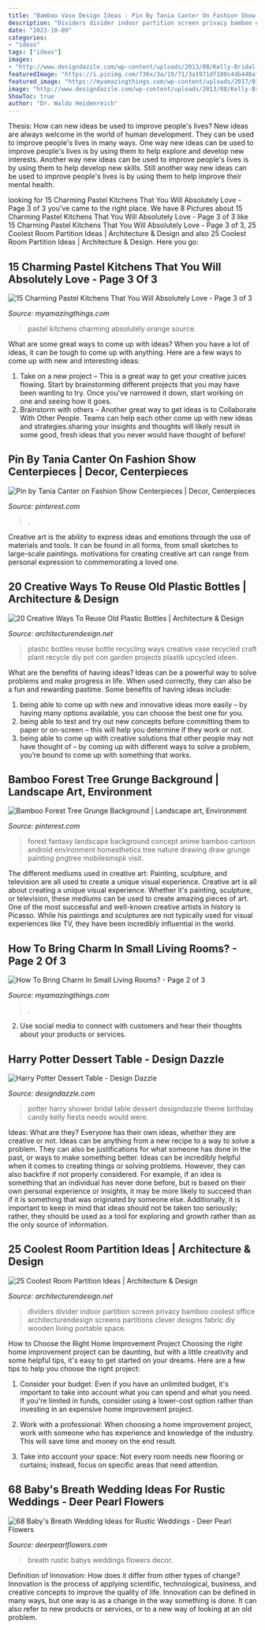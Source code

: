 ```yaml
---
title: "Bamboo Vase Design Ideas : Pin By Tania Canter On Fashion Show Centerpieces"
description: "Dividers divider indoor partition screen privacy bamboo coolest office architecturendesign screens partitions clever designs fabric diy wooden living portable space"
date: "2023-10-09"
categories:
- "ideas"
tags: ["ideas"]
images:
- "http://www.designdazzle.com/wp-content/uploads/2013/08/Kelly-Bridal-Shower-Harry-Potter-10.jpg"
featuredImage: "https://i.pinimg.com/736x/3a/19/71/3a1971df180c4db448af8cd99c996f3e.jpg"
featured_image: "https://myamazingthings.com/wp-content/uploads/2017/03/orange-and-blue.jpg"
image: "http://www.designdazzle.com/wp-content/uploads/2013/08/Kelly-Bridal-Shower-Harry-Potter-10.jpg"
ShowToc: true
author: "Dr. Waldo Heidenreich"
---
```



Thesis: How can new ideas be used to improve people's lives?
New ideas are always welcome in the world of human development. They can be used to improve people's lives in many ways. One way new ideas can be used to improve people's lives is by using them to help explore and develop new interests. Another way new ideas can be used to improve people's lives is by using them to help develop new skills. Still another way new ideas can be used to improve people's lives is by using them to help improve their mental health.

	

		
looking for 15 Charming Pastel Kitchens That You Will Absolutely Love - Page 3 of 3 you've came to the right place. We have 8 Pictures about 15 Charming Pastel Kitchens That You Will Absolutely Love - Page 3 of 3 like 15 Charming Pastel Kitchens That You Will Absolutely Love - Page 3 of 3, 25 Coolest Room Partition Ideas | Architecture &amp; Design and also 25 Coolest Room Partition Ideas | Architecture &amp; Design. Here you go:
		
    
## 15 Charming Pastel Kitchens That You Will Absolutely Love - Page 3 Of 3

<img loading=lazy src="https://myamazingthings.com/wp-content/uploads/2017/03/orange-and-blue.jpg" onerror="this.onerror=null;this.src='https://tse4.mm.bing.net/th?id=OIP.Q_7EDhdYJixmzZNJGLL_SAHaJ3&amp;pid=15.1';" alt="15 Charming Pastel Kitchens That You Will Absolutely Love - Page 3 of 3">

_Source: myamazingthings.com_

>pastel kitchens charming absolutely orange source. 

	

What are some great ways to come up with ideas?
When you have a lot of ideas, it can be tough to come up with anything. Here are a few ways to come up with new and interesting ideas: 
1. Take on a new project – This is a great way to get your creative juices flowing. Start by brainstorming different projects that you may have been wanting to try. Once you’ve narrowed it down, start working on one and seeing how it goes. 
2. Brainstorm with others – Another great way to get ideas is to Collaborate With Other People. Teams can help each other come up with new ideas and strategies.sharing your insights and thoughts will likely result in some good, fresh ideas that you never would have thought of before! 

    
## Pin By Tania Canter On Fashion Show Centerpieces | Decor, Centerpieces

<img loading=lazy src="https://i.pinimg.com/736x/e2/6f/08/e26f0832b7311cbd5799e086e5cfef7a--womens-ministry-centerpieces.jpg" onerror="this.onerror=null;this.src='https://tse3.mm.bing.net/th?id=OIP.G-SCDf6zu5rPWDmk8wTHFAHaJ3&amp;pid=15.1';" alt="Pin by Tania Canter on Fashion Show Centerpieces | Decor, Centerpieces">

_Source: pinterest.com_

>. 

	

Creative art is the ability to express ideas and emotions through the use of materials and tools. It can be found in all forms, from small sketches to large-scale paintings. motivations for creating creative art can range from personal expression to commemorating a loved one.

    
## 20 Creative Ways To Reuse Old Plastic Bottles | Architecture &amp; Design

<img loading=lazy src="http://cdn.architecturendesign.net/wp-content/uploads/2014/08/plastic-bottles-recycling-ideas-24.jpg" onerror="this.onerror=null;this.src='https://tse1.mm.bing.net/th?id=OIP.hw96fflQvr0I_8V3P5jg3AHaK4&amp;pid=15.1';" alt="20 Creative Ways To Reuse Old Plastic Bottles | Architecture &amp; Design">

_Source: architecturendesign.net_

>plastic bottles reuse bottle recycling ways creative vase recycled craft plant recycle diy pot con garden projects plastik upcycled ideen. 

	

What are the benefits of having ideas?
Ideas can be a powerful way to solve problems and make progress in life. When used correctly, they can also be a fun and rewarding pastime. Some benefits of having ideas include: 
1) being able to come up with new and innovative ideas more easily – by having many options available, you can choose the best one for you. 
2) being able to test and try out new concepts before committing them to paper or on-screen – this will help you determine if they work or not. 
3) being able to come up with creative solutions that other people may not have thought of – by coming up with different ways to solve a problem, you’re bound to come up with something that works.

    
## Bamboo Forest Tree Grunge Background | Landscape Art, Environment

<img loading=lazy src="https://i.pinimg.com/736x/3a/19/71/3a1971df180c4db448af8cd99c996f3e.jpg" onerror="this.onerror=null;this.src='https://tse1.mm.bing.net/th?id=OIP.9Mjdci0CCCt9HUmvhdm_TQHaNK&amp;pid=15.1';" alt="Bamboo Forest Tree Grunge Background | Landscape art, Environment">

_Source: pinterest.com_

>forest fantasy landscape background concept anime bamboo cartoon android environment homesthetics tree nature drawing draw grunge painting pngtree mobilesmspk visit. 

	

The different mediums used in creative art: Painting, sculpture, and television are all used to create a unique visual experience.
Creative art is all about creating a unique visual experience. Whether it's painting, sculpture, or television, these mediums can be used to create amazing pieces of art. One of the most successful and well-known creative artists in history is Picasso. While his paintings and sculptures are not typically used for visual experiences like TV, they have been incredibly influential in the world.

    
## How To Bring Charm In Small Living Rooms? - Page 2 Of 3

<img loading=lazy src="https://myamazingthings.com/wp-content/uploads/2017/10/small-living-room-6-.jpg" onerror="this.onerror=null;this.src='https://tse4.mm.bing.net/th?id=OIP.M1HF8FlEa1K9kgZiluZvigHaLG&amp;pid=15.1';" alt="How To Bring Charm In Small Living Rooms? - Page 2 of 3">

_Source: myamazingthings.com_

>. 

	

2. Use social media to connect with customers and hear their thoughts about your products or services.

    
## Harry Potter Dessert Table - Design Dazzle

<img loading=lazy src="http://www.designdazzle.com/wp-content/uploads/2013/08/Kelly-Bridal-Shower-Harry-Potter-10.jpg" onerror="this.onerror=null;this.src='https://tse4.mm.bing.net/th?id=OIP.FmTXzgkzqsSC4ZGe4jfflgAAAA&amp;pid=15.1';" alt="Harry Potter Dessert Table - Design Dazzle">

_Source: designdazzle.com_

>potter harry shower bridal table dessert designdazzle theme birthday candy kelly fiesta needs would were. 

	

Ideas: What are they?
Everyone has their own ideas, whether they are creative or not. Ideas can be anything from a new recipe to a way to solve a problem. They can also be justifications for what someone has done in the past, or ways to make something better. 
Ideas can be incredibly helpful when it comes to creating things or solving problems. However, they can also backfire if not properly considered. For example, if an idea is something that an individual has never done before, but is based on their own personal experience or insights, it may be more likely to succeed than if it is something that was originated by someone else. Additionally, it is important to keep in mind that ideas should not be taken too seriously; rather, they should be used as a tool for exploring and growth rather than as the only source of information.

    
## 25 Coolest Room Partition Ideas | Architecture &amp; Design

<img loading=lazy src="https://cdn.architecturendesign.net/wp-content/uploads/2014/08/2239.jpg" onerror="this.onerror=null;this.src='https://tse1.mm.bing.net/th?id=OIP.ecpa_7Gskj2Q6siJYP2MYQAAAA&amp;pid=15.1';" alt="25 Coolest Room Partition Ideas | Architecture &amp; Design">

_Source: architecturendesign.net_

>dividers divider indoor partition screen privacy bamboo coolest office architecturendesign screens partitions clever designs fabric diy wooden living portable space. 

	

How to Choose the Right Home Improvement Project
Choosing the right home improvement project can be daunting, but with a little creativity and some helpful tips, it's easy to get started on your dreams. Here are a few tips to help you choose the right project:
1. Consider your budget: Even if you have an unlimited budget, it's important to take into account what you can spend and what you need. If you're limited in funds, consider using a lower-cost option rather than investing in an expensive home improvement project.

2. Work with a professional: When choosing a home improvement project, work with someone who has experience and knowledge of the industry. This will save time and money on the end result.

3. Take into account your space: Not every room needs new flooring or curtains; instead, focus on specific areas that need attention.

    
## 68 Baby&#039;s Breath Wedding Ideas For Rustic Weddings - Deer Pearl Flowers

<img loading=lazy src="https://www.deerpearlflowers.com/wp-content/uploads/2015/04/romantic-rutsic-wedding-decor-ideas-babys-breath-with-burlap.jpg" onerror="this.onerror=null;this.src='https://tse1.mm.bing.net/th?id=OIP.sPVpzq5sx7Ar6cjJ-J8QTwHaKH&amp;pid=15.1';" alt="68 Baby&#039;s Breath Wedding Ideas for Rustic Weddings - Deer Pearl Flowers">

_Source: deerpearlflowers.com_

>breath rustic babys weddings flowers decor. 

	

Definition of Innovation: How does it differ from other types of change?
Innovation is the process of applying scientific, technological, business, and creative concepts to improve the quality of life. Innovation can be defined in many ways, but one way is as a change in the way something is done. It can also refer to new products or services, or to a new way of looking at an old problem.

